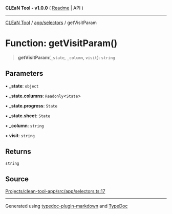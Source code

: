 **CLEaN Tool - v1.0.0** ( [Readme](../../../README.md) \| API )

***

[CLEaN Tool](../../../modules.md) / [app/selectors](../README.md) / getVisitParam

# Function: getVisitParam()

> **getVisitParam**(`_state`, `_column`, `visit`): `string`

## Parameters

▪ **\_state**: `object`

▪ **\_state.columns**: `Readonly`\<`State`\>

▪ **\_state.progress**: `State`

▪ **\_state.sheet**: `State`

▪ **\_column**: `string`

▪ **visit**: `string`

## Returns

`string`

## Source

[Projects/clean-tool-app/src/app/selectors.ts:17](https://github.com/yuckyh/clean-tool-app/)

***

Generated using [typedoc-plugin-markdown](https://www.npmjs.com/package/typedoc-plugin-markdown) and [TypeDoc](https://typedoc.org/)

